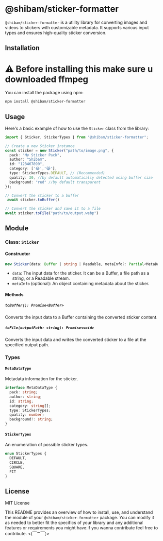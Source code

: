 # @shibam/sticker-formatter

`@shibam/sticker-formatter` is a utility library for converting images and videos to stickers with customizable metadata. It supports various input types and ensures high-quality sticker conversion.

## Installation
# ⚠️ Before installing this make sure u downloaded ffmpeg 
   
You can install the package using npm:

```sh
npm install @shibam/sticker-formatter
```

## Usage

Here's a basic example of how to use the `Sticker` class from the library:

```typescript
import { Sticker, StickerTypes } from "@shibam/sticker-formatter";

// Create a new Sticker instance
const sticker = new Sticker("path/to/image.png", {
  pack: "My Sticker Pack",
  author: "Shibam",
  id: "123467890",
  category: ['😂','😹'],
  type: StickerTypes.DEFAULT, // (Recommended)
  quality: 30, //by default automatically detected using buffer size
  background: "red" //by default transparent
});

// Convert the sticker to a buffer
 await sticker.toBuffer()

// Convert the sticker and save it to a file
await sticker.toFile("path/to/output.webp")
```
## Module 

### Class: `Sticker`

#### Constructor

```typescript
new Sticker(data: Buffer | string | Readable, metaInfo?: Partial<MetaDataType>)
```

- `data`: The input data for the sticker. It can be a Buffer, a file path as a string, or a Readable stream.
- `metaInfo` (optional): An object containing metadata about the sticker.

#### Methods

##### `toBuffer(): Promise<Buffer>`

Converts the input data to a Buffer containing the converted sticker content.

##### `toFile(outputPath: string): Promise<void>`

Converts the input data and writes the converted sticker to a file at the specified output path.

### Types

#### `MetaDataType`

Metadata information for the sticker.

```typescript
interface MetaDataType {
  pack: string;
  author: string;
  id: string;
  category: string[];
  type: StickerTypes;
  quality: number;
  background?: string;
}
```

#### `StickerTypes`

An enumeration of possible sticker types.

```typescript
enum StickerTypes {
  DEFAULT,
  CIRCLE,
  SQUARE,
  FIT
}
```

## License

MIT License


This README provides an overview of how to install, use, and understand the module of your `@shibam/sticker-formatter` package. You can modify it as needed to better fit the specifics of your library and any additional features or requirements you might have.if you wanna contribute feel free to contribute. <⁠(⁠￣⁠︶⁠￣⁠)⁠>
